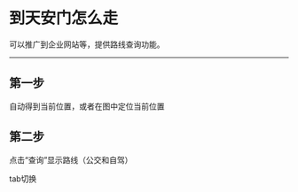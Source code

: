 # 到天安门怎么走

可以推广到企业网站等，提供路线查询功能。

---------------------

## 第一步

自动得到当前位置，或者在图中定位当前位置

## 第二步

点击“查询”显示路线（公交和自驾）

tab切换
